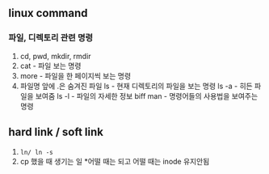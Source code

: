 ## linux command

### 파일, 디렉토리 관련 명령

1. cd, pwd, mkdir, rmdir
1. cat - 파일 보는 명령
1. more - 파일을 한 페이지씩 보는 명령
1. 파일명 앞에 .은 숨겨진 파일
ls - 현재 디렉토리의 파일을 보는 명령
ls -a - 히든 파일을 보여줌
ls -l - 파일의 자세한 정보
biff
man - 명령어들의 사용법을 보여주는 명령

## hard link / soft link

1. ```ln/ ln -s```
2. cp 했을 때 생기는 일
    *어떨 때는 되고 어떨 때는 inode 유지안됨
    
